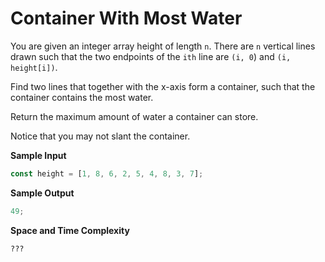 # Container With Most Water

You are given an integer array height of length `n`. There are `n` vertical lines drawn such that the two endpoints of the `ith` line are `(i, 0`) and `(i, height[i])`.

Find two lines that together with the x-axis form a container, such that the container contains the most water.

Return the maximum amount of water a container can store.

Notice that you may not slant the container.

**Sample Input**

```javascript
const height = [1, 8, 6, 2, 5, 4, 8, 3, 7];
```

**Sample Output**

```javascript
49;
```

**Space and Time Complexity**

```markdown
???
```
